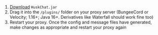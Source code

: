 1. [Download](https://www.spigotmc.org/resources/huskchat.94496/) `HuskChat.jar`
2. Drag it into the `/plugins/` folder on your proxy server (BungeeCord or Velocity; 1.16+; Java 16+. Derivatives like
   Waterfall should work fine too)
3. Restart your proxy. Once the config and message files have generated, make changes as appropriate and restart your
   proxy again